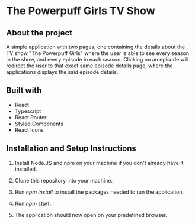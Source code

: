 # The Powerpuff Girls TV Show


## About the project 

A simple application with two pages, one containing the details about the TV show "The Powerpuff Girls" where the user is able to see every season in the show, and every episode in each season. Clicking on an episode will redirect the user to that exact same episode details page, where the applications displays the said episode details.


## Built with

   * React
   * Typescript
   * React Router
   * Styled Components
   * React Icons

## Installation and Setup Instructions

  1. Install Node.JS and npm on your machine if you don't already have it installed.

  2. Clone this repository into your machine.

  3. Run *npm install* to install the packages needed to run the application.

  4. Run *npm start*.

  5. The application should now open on your predefined browser.


